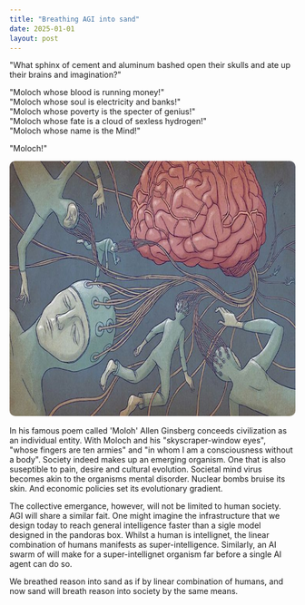 ```yaml
---
title: "Breathing AGI into sand"
date: 2025-01-01
layout: post
---
```


"What sphinx of cement and aluminum bashed open their skulls and ate up their brains and imagination?"

"Moloch whose blood is running money!"  
"Moloch whose soul is electricity and banks!"  
"Moloch whose poverty is the specter of genius!"  
"Moloch whose fate is a cloud of sexless hydrogen!"  
"Moloch whose name is the Mind!"

"Moloch!"

<p align="center"><img src="../images/moloch.png" alt="Alt text" width="750" height="450" style="border-radius: 10px;"></p>

In his famous poem called 'Moloh' Allen Ginsberg conceeds civilization as an individual entity. With Moloch and his "skyscraper-window eyes", "whose fingers are ten armies" and "in whom I am a consciousness without a body". Society indeed makes up an emerging organism. One that is also suseptible to pain, desire and cultural evolution. Societal mind virus becomes akin to the organisms mental disorder. Nuclear bombs bruise its skin. And economic policies set its evolutionary gradient.

The collective emergance, however, will not be limited to human society. AGI will share a similar fait. One might imagine the infrastructure that we design today to reach general intelligence faster than a sigle model designed in the pandoras box. Whilst a human is intellignet, the linear combination of humans manifests as super-intelligence. Similarly, an AI swarm of will make for a super-intellignet organism far before a single AI agent can do so.

We breathed reason into sand as if by linear combination of humans, and now sand will breath reason into society by the same means.